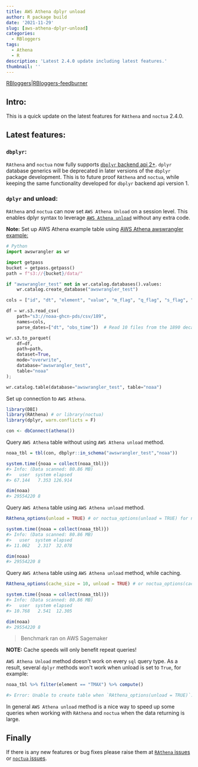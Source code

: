 ```yaml
---
title: AWS Athena dplyr unload
author: R package build
date: '2021-11-29'
slug: [aws-athena-dplyr-unload]
categories:
  - RBloggers
tags:
  - Athena
  - R
description: 'Latest 2.4.0 update including latest features.'
thumbnail: ''
---
```


[RBloggers](https://www.r-bloggers.com)|[RBloggers-feedburner](https://feeds.feedburner.com/RBloggers)

## Intro:

This is a quick update on the latest features for `RAthena` and `noctua` 2.4.0.

## Latest features:

### `dbplyr`:

`RAthena` and `noctua` now fully supports [`dbplyr` backend api 2+](https://dbplyr.tidyverse.org/articles/backend-2.html). `dplyr` database generics will be deprecated in later versions of the `dbplyr` package development. This is to future proof `RAthena` and `noctua`, while keeping the same functionality developed for `dbplyr` backend api version 1.

### `dplyr` and unload:

`RAthena` and `noctua` can now set `AWS Athena Unload` on a session level. This enables dplyr syntax to leverage [`AWS Athena unload`](https://docs.aws.amazon.com/athena/latest/ug/unload.html) without any extra code.

**Note:** Set up AWS Athena example table using [AWS Athena awswrangler example:](https://aws-data-wrangler.readthedocs.io/en/stable/tutorials/006%20-%20Amazon%20Athena.html)

```python
# Python
import awswrangler as wr

import getpass
bucket = getpass.getpass()
path = f"s3://{bucket}/data/"

if "awswrangler_test" not in wr.catalog.databases().values:
    wr.catalog.create_database("awswrangler_test")

cols = ["id", "dt", "element", "value", "m_flag", "q_flag", "s_flag", "obs_time"]

df = wr.s3.read_csv(
    path="s3://noaa-ghcn-pds/csv/189",
    names=cols,
    parse_dates=["dt", "obs_time"])  # Read 10 files from the 1890 decade (~1GB)

wr.s3.to_parquet(
    df=df,
    path=path,
    dataset=True,
    mode="overwrite",
    database="awswrangler_test",
    table="noaa"
);

wr.catalog.table(database="awswrangler_test", table="noaa")
```

Set up connection to `AWS Athena`.

```r
library(DBI)
library(RAthena) # or library(noctua)
library(dplyr, warn.conflicts = F)

con <- dbConnect(athena())
```

Query `AWS Athena` table without using `AWS Athena unload` method.

```r
noaa_tbl = tbl(con, dbplyr::in_schema("awswrangler_test","noaa"))

system.time({noaa = collect(noaa_tbl)})
#> Info: (Data scanned: 80.86 MB)
#>   user  system elapsed 
#> 67.144   7.353 126.914 

dim(noaa)
#> 29554220 8
```

Query `AWS Athena` table using `AWS Athena unload` method.

```r
RAthena_options(unload = TRUE) # or noctua_options(unload = TRUE) for noctua

system.time({noaa = collect(noaa_tbl)})
#> Info: (Data scanned: 80.86 MB)
#>   user  system elapsed 
#> 11.062   2.317  32.078 

dim(noaa)
#> 29554220 8
```

Query `AWS Athena` table using `AWS Athena unload` method, while caching.

```r
RAthena_options(cache_size = 10, unload = TRUE) # or noctua_options(cache_size = 10, unload = TRUE) for noctua
```

```r
system.time({noaa = collect(noaa_tbl)})
#> Info: (Data scanned: 80.86 MB)
#>   user  system elapsed 
#> 10.768   2.541  12.305 

dim(noaa)
#> 29554220 8
```
> Benchmark ran on AWS Sagemaker

**NOTE:** Cache speeds will only benefit repeat queries!

`AWS Athena Unload` method doesn't work on every `sql` query type. As a result, several `dplyr` methods won't work when unload is set to `True`, for example:

```r
noaa_tbl %>% filter(element == "TMAX") %>% compute()

#> Error: Unable to create table when `RAthena_options(unload = TRUE)`. Please run `RAthena_options(unload = FALSE)` and try again.
```

In general `AWS Athena unload` method is a nice way to speed up some queries when working with `RAthena` and `noctua` when the data returning is large.

## Finally

If there is any new features or bug fixes please raise them at [`RAthena` issues](https://github.com/DyfanJones/RAthena/issues) or [`noctua` issues](https://github.com/DyfanJones/noctua/issues).
